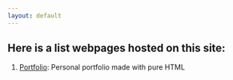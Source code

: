 ```yaml
---
layout: default
---
```



## Here is a list webpages hosted on this site:

1.  [Portfolio](./html/portfolio.html): Personal portfolio made with pure HTML
